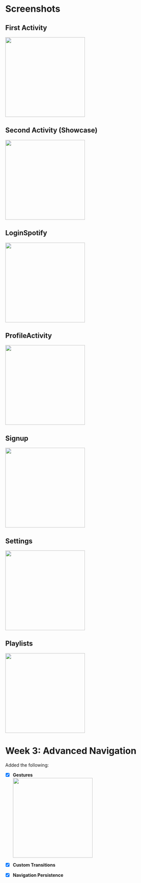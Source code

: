 # Screenshots

## First Activity
<img src="https://github.com/user-attachments/assets/c694cb04-8c1b-4e0b-8090-1eaf1631dcaa" width="250" />

## Second Activity (Showcase)
<img src="https://github.com/user-attachments/assets/2522c054-d7a3-42df-8cdf-a74bb79ee283" width="250" />

## LoginSpotify
<img src="https://github.com/user-attachments/assets/f2a10235-b3a3-4507-86ea-0ddc7fca85fd" width="250" />

## ProfileActivity
<img src="https://github.com/user-attachments/assets/c6141567-7b7c-402f-aae5-53687793f793" width="250" />

## Signup
<img src="https://github.com/user-attachments/assets/fc249185-e8c8-4e4e-8178-c1b809353947" width="250" />

## Settings
<img src="https://github.com/user-attachments/assets/f0e272f9-b0a9-4c55-9aa5-719500118c4b" width="250" />

## Playlists
<img src="https://github.com/user-attachments/assets/cd960674-231f-4ce0-a73f-30f535738120" width="250" />

# Week 3: Advanced Navigation  
Added the following:  

- [x] **Gestures**  
  <img src="https://github.com/user-attachments/assets/61838bfa-cda5-4478-a205-8baa2d0fa118" width="250" />  

- [x] **Custom Transitions**  

- [x] **Navigation Persistence**  


